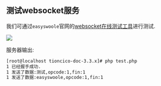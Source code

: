 ## 测试websocket服务
我们可通过`easyswoole`官网的[websocket在线测试工具](http://www.easyswoole.com/wstool.html)进行测试.   

![](/Images/Swoole/Server/websocketTest.png)

服务器输出:  
```bash
[root@localhost tioncico-doc-3.3.x]# php test.php 
1 已经握手成功.
1 发送了数据:测试,opcode:1,fin:1
1 发送了数据:easyswoole,opcode:1,fin:1
```
